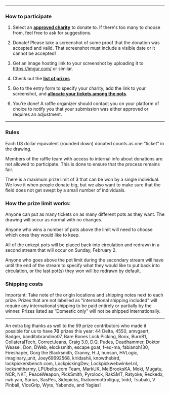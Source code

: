 ----

### How to participate

1. Select an [**approved charity**](/#/rafl/charities) to donate to. If there's too many to choose from, feel free to ask for suggestions.

2. Donate! Please take a screenshot of some proof that the donation was accepted and valid. That screenshot must include a visible date or it cannot be accepted!

3. Get an image hosting link to your screenshot by uploading it to https://imgur.com/ or similar.

4. Check out the [**list of prizes**](/#/rafl)

5. Go to the entry form to specify your charity, add the link to your screenshot, and [**allocate your tickets among the pots**](/#/rafl/entryform).

6. You’re done! A raffle organizer should contact you on your platform of choice to notify you that your submission was either approved or requires an adjustment.

----

### Rules

Each US dollar equivalent (rounded down) donated counts as one “ticket” in the drawing.

Members of the raffle team with access to internal info about donations are not allowed to participate. This is done to ensure that the process remains fair.

There is a maximum prize limit of 3 that can be won by a single individual. We love it when people donate big, but we also want to make sure that the field does not get swept by a small number of individuals.

### How the prize limit works:

Anyone can put as many tickets on as many different pots as they want.
The drawing will occur as normal with no changes.

Anyone who wins a number of pots above the limit will need to choose which ones they would like to keep.

All of the unkept pots will be placed back into circulation and redrawn in a second stream that will occur on Sunday, February 2.

Anyone who goes above the pot limit during the secondary stream will have until the end of the stream to specify what they would like to put back into circulation, or the last pot(s) they won will be redrawn by default.

### Shipping costs

Important: Take note of the origin locations and shipping notes next to each prize. Prizes that are not labelled as “international shipping included” will require any international shipping to be paid entirely or partially by the winner. Prizes listed as “Domestic only” will not be shipped internationally.

-----

An extra big thanks as well to the 59 prize contributors who made it possible for us to have **70** prizes this year: 44 Delta, 4550, amvgaert, Badger, banditobrandino07, Bare Bones Lock Picking, Bonx, BurnB1, CollateralTech, CorrectJeans, Craig 3.0, D.Q, Pudes, Deadhammer, Doktor Weasel, Don, DWeb, elocksmith, escape goat, f-eq-ma, fabianoh130, Fireshaper, Gorg the Blacksmith, Granny, H.J, hunson, HVLogic, imaginary_unit, Joey69692568, kiridashii, knowthebird, lockpickersbench.com, LockpickingDev, Lockpickwebwinkel.nl, locksmitharmy, LPUbelts.com Team, MarkUK, MelBrooksKA, Moki, Mugatu, NCR, NKT, PeaceWeapon, PickSmith, Pyrolock, RakSMT, Ratyoke, Reckedx, rwb yan, Sarius, SasPes, Sidepicks, thatonenottrollguy, todd, Tsubaki, V Pinball, ViceGrip, Wyte, Yabende, and Yagias!
